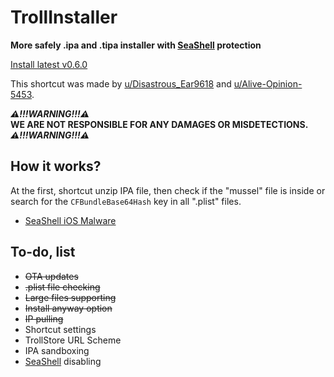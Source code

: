 # TrollInstaller
 **More safely .ipa and .tipa installer with [SeaShell](https://theapplewiki.com/wiki/SeaShell) protection**
 
 [Install latest v0.6.0]([https://t.ly/KQmk4](https://www.icloud.com/shortcuts/fed0bd9124fb4b458319131601716127))

 This shortcut was made by [u/Disastrous_Ear9618](https://www.reddit.com/user/Disastrous_Ear9618) and [u/Alive-Opinion-5453](https://www.reddit.com/user/Alive-Opinion-5453). 

***⚠️!!!WARNING!!!⚠️***\
**WE ARE NOT RESPONSIBLE FOR ANY DAMAGES OR MISDETECTIONS.**\
***⚠️!!!WARNING!!!⚠️***
## How it works?
 At the first, shortcut unzip IPA file, then check if the "mussel" file is inside or search for the `CFBundleBase64Hash` key in all ".plist" files.

- [SeaShell iOS Malware](https://blog.entysec.com/2023-12-31-seashell-ios-malware/)

## To-do, list
 - ~~OTA updates~~
 - ~~.plist file checking~~
 - ~~Large files supporting~~
 - ~~Install anyway option~~
 - ~~IP pulling~~
 - Shortcut settings
 - TrollStore URL Scheme
 - IPA sandboxing
 - [SeaShell](https://theapplewiki.com/wiki/SeaShell) disabling
